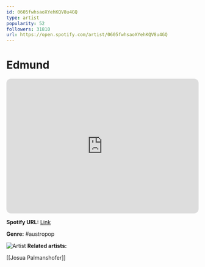 ```yaml
---
id: 0605fwhsaoXYehKQV8u4GQ
type: artist
popularity: 52
followers: 31810
url: https://open.spotify.com/artist/0605fwhsaoXYehKQV8u4GQ
---
```

# Edmund

<iframe style="border-radius:12px" src="https://open.spotify.com/embed/artist/0605fwhsaoXYehKQV8u4GQ" width="100%" height="352" frameBorder="0" allowfullscreen="" allow="autoplay; clipboard-write; encrypted-media; fullscreen; picture-in-picture" loading="lazy"></iframe>

**Spotify URL:** [Link](https://open.spotify.com/artist/0605fwhsaoXYehKQV8u4GQ)

**Genre:**  #austropop

![Artist](https://i.scdn.co/image/ab6761610000e5eb3662ec883951e5173b0cb38b)
**Related artists:**

[[Josua Palmanshofer]]
